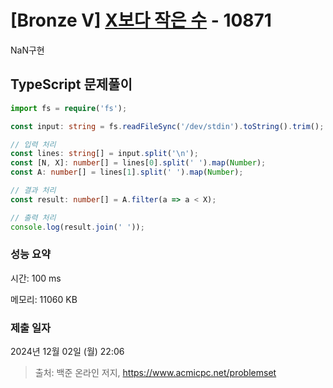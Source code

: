 # [Bronze V] [X보다 작은 수](https://www.acmicpc.net/problem/10871) - 10871 

NaN구현

## TypeScript 문제풀이

```TypeScript
import fs = require('fs');

const input: string = fs.readFileSync('/dev/stdin').toString().trim();

// 입력 처리
const lines: string[] = input.split('\n');
const [N, X]: number[] = lines[0].split(' ').map(Number);
const A: number[] = lines[1].split(' ').map(Number);

// 결과 처리
const result: number[] = A.filter(a => a < X);

// 출력 처리
console.log(result.join(' '));
```

### 성능 요약

시간: 100 ms

메모리: 11060 KB

### 제출 일자

2024년 12월 02일 (월) 22:06

> 출처: 백준 온라인 저지, https://www.acmicpc.net/problemset 

